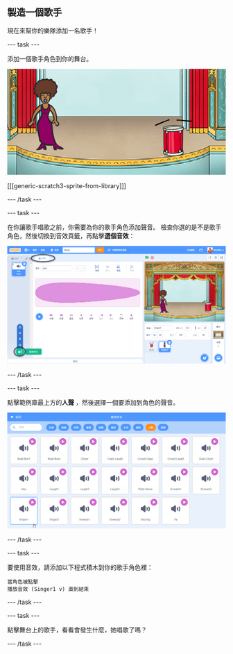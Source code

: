 ## 製造一個歌手

現在來幫你的樂隊添加一名歌手！

\--- task \---

添加一個歌手角色到你的舞台。

![截圖](images/band-singer-mic.png)

[[[generic-scratch3-sprite-from-library]]]

\--- /task \---

\--- task \---

在你讓歌手唱歌之前，你需要為你的歌手角色添加聲音。 檢查你選的是不是歌手角色，然後切換到音效頁籤，再點擊**選個音效**：

![截圖](images/band-import-sound-annotated.png)

\--- /task \---

\--- task \---

點擊範例庫最上方的**人聲** ，然後選擇一個要添加到角色的聲音。

![截圖](images/band-choose-sound.png)

\--- /task \---

\--- task \---

要使用音效，請添加以下程式積木到你的歌手角色裡：

```blocks3
當角色被點擊
播放音效 (Singer1 v) 直到結束
```

\--- /task \---

\--- task \---

點擊舞台上的歌手，看看會發生什麼，她唱歌了嗎？

\--- /task \---